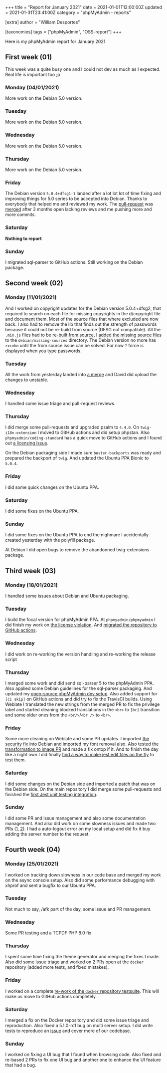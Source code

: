 +++
title = "Report for January 2021"
date = 2021-01-01T12:00:00Z
updated = 2021-01-31T23:41:00Z
category = "phpMyAdmin - reports"

[extra]
author = "William Desportes"

[taxonomies]
tags = ["phpMyAdmin", "OSS-report"]
+++

Here is my phpMyAdmin report for January 2021.

<!-- more -->

## First week (01)

This week was a quite busy one and I could not dev as much as I expected. Real life is important too ;p

### Monday (04/01/2021)

More work on the Debian 5.0 version.

### Tuesday

More work on the Debian 5.0 version.

### Wednesday

More work on the Debian 5.0 version.

### Thursday

More work on the Debian 5.0 version.

### Friday

The Debian version `5.0.4+dfsg1-1` landed after a lot lot lot of time fixing and improving things for 5.0 series to be accepted into Debian. Thanks to everybody that helped me and reviewed my work. The [pull-request](https://salsa.debian.org/phpmyadmin-team/phpmyadmin/-/merge_requests/30) was [merged](https://salsa.debian.org/phpmyadmin-team/phpmyadmin/-/commit/f8ca6504dc6f1ee6a8b2fcbb29b9baff30017ed1) after 3 months open lacking reviews and me pushing more and more commits.

### Saturday

__Nothing to report__

### Sunday

I migrated sql-parser to GitHub actions. Still working on the Debian package.

## Second week (02)

### Monday (11/01/2021)

And I worked on copyright updates for the Debian version 5.0.4+dfsg2, that required to search on each file for missing copyrights in the d/copyright file and document them. Most of the source files that where excluded are now back.
I also had to remove the lib that finds out the strength of passwords because it could not be re-build from source (DFSG not compatible). All the `.min.js` files had to be [re-built from source](https://salsa.debian.org/phpmyadmin-team/phpmyadmin/-/commit/c4b28b4c5ca955c7ddf1858b6e5e9f89d3505216), [I added the missing source files](https://salsa.debian.org/phpmyadmin-team/phpmyadmin/-/commit/abac8a5cf05e2955a2c5bd14dc52c0ab75405659) to the `debian/missing-sources` directory. The Debian version no more has `zxcvbn` until the from source issue can be solved. For now `?` force is displayed when you type passwords.

### Tuesday

All the work from yesterday landed into [a merge](https://salsa.debian.org/phpmyadmin-team/phpmyadmin/-/commit/9206cece4599be77d436057fe51f7b106e9b8de2) and David did upload the changes to unstable.

### Wednesday

I handled some issue triage and pull-request reviews.

### Thursday

I did merge some pull-requests and upgraded psalm to `4.4.0`.
On `twig-i18n-extension` I moved to GitHub actions and did setup phpstan.
Also `phpmyadmin/coding-standard` has a quick move to GitHub actions and I found out [a licensing issue](https://github.com/phpmyadmin/coding-standard/pull/9).

On the Debian packaging side I made sure `buster-backports` was ready and prepared the backport of `twig`.
And updated the Ubuntu PPA Bionic to `5.0.4`.

### Friday

I did some quick changes on the Ubuntu PPA.

### Saturday

I did some fixes on the Ubuntu PPA.

### Sunday

I did some fixes on the Ubuntu PPA to end the nighmare I accidentally created yesterday with the polyfill package.

At Debian I did open bugs to remove the abandonned twig-extensions package.

## Third week (03)

### Monday (18/01/2021)

I handled some issues about Debian and Ubuntu packaging.

### Tuesday

I build the focal version for phpMyAdmin PPA.
At `phpmyadmin/phpmyadmin` I did finish my work on [the license violation](https://github.com/phpmyadmin/phpmyadmin/pull/16547). And [migrated the repository to GitHub actions](https://github.com/phpmyadmin/phpmyadmin/pull/16583).

### Wednesday

I did work on re-working the version handling and re-working the release script

### Thursday

I merged some work and did send sql-parser 5 to the phpMyAdmin PPA.
Also applied some Debian guidelines for the sql-parser packaging.
And updated my [open-source phpMyAdmin dev setup](https://github.com/wdesportes/phpmyadmin-local-setup).
Also added support for `[ci skip]` on GitHub actions and did try to fix the TravisCI builds.
Using Weblate I translated the new strings from the merged PR to fix the privilege label and started cleaning blocked translations in the `<br>` to `[br]` transition and some older ones from the `<br/>`/`<br />` to `<br>`.

### Friday

Some more cleaning on Weblate and some PR updates.
I imported [the security fix](https://security-tracker.debian.org/tracker/CVE-2021-21252) into Debian and imported my font removal also.
Also tested the [transformation to image PR](https://github.com/phpmyadmin/phpmyadmin/pull/16586) and made a fix ontop if it.
And to finish the day like a night own I did finally [find a way to make jest edit files on the fly](https://github.com/phpmyadmin/phpmyadmin/pull/16409) to test them.

### Saturday

I did some changes on the Debian side and imported a patch that was on the Debian side.
On the main repository I did merge some pull-requests and finished the [first Jest unit testing integration](https://github.com/phpmyadmin/phpmyadmin/pull/16409).

### Sunday

I did some PR and issue management and also some documentation management.
And also did work on some slowness issues and made two PRs ([1](https://github.com/phpmyadmin/phpmyadmin/pull/16590), [2](https://github.com/phpmyadmin/phpmyadmin/pull/16591)). I had a auto-logout error on my local setup and did fix it buy adding the server number to the request.

## Fourth week (04)

### Monday (25/01/2021)

I worked on tracking down slowness in our code base and merged my work on the async console setup.
Also did some performance debugging with xhprof and sent a bugfix to our Ubuntu PPA.

### Tuesday

Not much to say, /afk part of the day, some issue and PR management.

### Wednesday

Some PR testing and a TCPDF PHP 8.0 fix.

### Thursday

I spent some time fixing the theme generator and merging the fixes I made.
Also did some issue triage and worked on 2 PRs open at the `docker` repository (added more tests, and fixed mistakes).

### Friday

I worked on a complete [re-work of the `docker` repository testsuite](https://github.com/phpmyadmin/docker/pull/323).
This will make us move to GitHub actions completely.

### Saturday

I merged a fix on the Docker repository and did some issue triage and reproduction.
Also fixed a 5.1.0-rc1 bug on multi server setup.
I did write tests to reproduce an [issue](https://github.com/phpmyadmin/phpmyadmin/issues/16595) and cover more of our codebase.

### Sunday

I worked on fixing a UI bug that I found when browsing code. Also fixed and re-based 2 PRs to fix one UI bug and another one to enhance the UI feature that had a bug.

